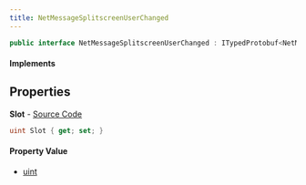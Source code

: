 ```yaml
---
title: NetMessageSplitscreenUserChanged
---
```


```csharp
public interface NetMessageSplitscreenUserChanged : ITypedProtobuf<NetMessageSplitscreenUserChanged>, INativeHandle
```

#### Implements

## Properties

**Slot** - [Source Code](https://github.com/swiftly-solution/swiftlys2/blob/main/managed/src/SwiftlyS2.Generated/Protobufs/Interfaces/NetMessageSplitscreenUserChanged.cs#L13)

```csharp
uint Slot { get; set; }
```

#### Property Value

- [uint](https://learn.microsoft.com/dotnet/api/system.uint32)

